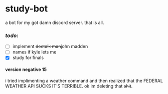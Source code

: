 # study-bot
a bot for my got damn discord server. that is all.
### *todo:*
- [ ] implement ~~dectalk man~~john madden
- [ ] names if kyle lets me
- [x] study for finals

#### **version negative 15**  
i tried implimenting a weather command and then realized that the FEDERAL WEATHER API SUCKS IT'S TERRIBLE. ok im deleting that ~~shit~~.
